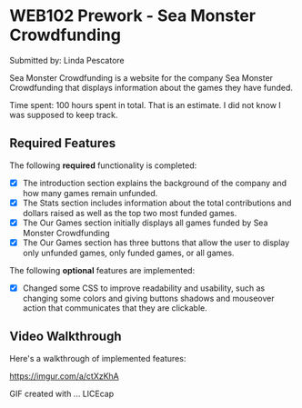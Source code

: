 # WEB102 Prework - Sea Monster Crowdfunding

Submitted by: Linda Pescatore

Sea Monster Crowdfunding is a website for the company Sea Monster Crowdfunding that displays information about the games they have funded.

Time spent: 100 hours spent in total. That is an estimate. I did not know I was supposed to keep track.

## Required Features

The following **required** functionality is completed:

* [x] The introduction section explains the background of the company and how many games remain unfunded.
* [x] The Stats section includes information about the total contributions and dollars raised as well as the top two most funded games.
* [x] The Our Games section initially displays all games funded by Sea Monster Crowdfunding
* [x] The Our Games section has three buttons that allow the user to display only unfunded games, only funded games, or all games.

The following **optional** features are implemented:

* [x] Changed some CSS to improve readability and usability, such as changing some colors and giving buttons shadows and mouseover action that communicates that they are clickable.

## Video Walkthrough

Here's a walkthrough of implemented features:

https://imgur.com/a/ctXzKhA

<!-- Replace this with whatever GIF tool you used! -->
GIF created with ...  LICEcap
<!-- Recommended tools:
[ScreenToGif](https://www.screentogif.com/) for Windows

## Notes

Describe any challenges encountered while building the app.
I had trouble solving the first challenge puzzle; I didn't quite understand the question.
Except for that, the challenges I had were mostly broken links inside the course or a link to an article behind a paywall. Several resources were for other courses and not applicable.

## License

    Copyright 2023-2024 L. Pescatore

    Licensed under the Apache License, Version 2.0 (the "License");
    you may not use this file except in compliance with the License.
    You may obtain a copy of the License at

        http://www.apache.org/licenses/LICENSE-2.0

    Unless required by applicable law or agreed to in writing, software
    distributed under the License is distributed on an "AS IS" BASIS,
    WITHOUT WARRANTIES OR CONDITIONS OF ANY KIND, either express or implied.
    See the License for the specific language governing permissions and
    limitations under the License.
